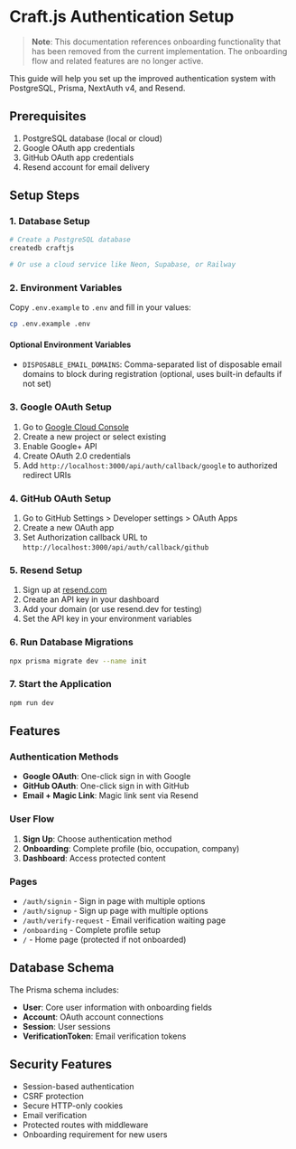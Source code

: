 # Craft.js Authentication Setup

> **Note**: This documentation references onboarding functionality that has been removed from the current implementation. The onboarding flow and related features are no longer active.

This guide will help you set up the improved authentication system with PostgreSQL, Prisma, NextAuth v4, and Resend.

## Prerequisites

1. PostgreSQL database (local or cloud)
2. Google OAuth app credentials
3. GitHub OAuth app credentials
4. Resend account for email delivery

## Setup Steps

### 1. Database Setup

```bash
# Create a PostgreSQL database
createdb craftjs

# Or use a cloud service like Neon, Supabase, or Railway
```

### 2. Environment Variables

Copy `.env.example` to `.env` and fill in your values:

```bash
cp .env.example .env
```

#### Optional Environment Variables

- `DISPOSABLE_EMAIL_DOMAINS`: Comma-separated list of disposable email domains to block during registration (optional, uses built-in defaults if not set)

### 3. Google OAuth Setup

1. Go to [Google Cloud Console](https://console.cloud.google.com/)
2. Create a new project or select existing
3. Enable Google+ API
4. Create OAuth 2.0 credentials
5. Add `http://localhost:3000/api/auth/callback/google` to authorized redirect URIs

### 4. GitHub OAuth Setup

1. Go to GitHub Settings > Developer settings > OAuth Apps
2. Create a new OAuth app
3. Set Authorization callback URL to `http://localhost:3000/api/auth/callback/github`

### 5. Resend Setup

1. Sign up at [resend.com](https://resend.com)
2. Create an API key in your dashboard
3. Add your domain (or use resend.dev for testing)
4. Set the API key in your environment variables

### 6. Run Database Migrations

```bash
npx prisma migrate dev --name init
```

### 7. Start the Application

```bash
npm run dev
```

## Features

### Authentication Methods

- **Google OAuth**: One-click sign in with Google
- **GitHub OAuth**: One-click sign in with GitHub
- **Email + Magic Link**: Magic link sent via Resend

### User Flow

1. **Sign Up**: Choose authentication method
2. **Onboarding**: Complete profile (bio, occupation, company)
3. **Dashboard**: Access protected content

### Pages

- `/auth/signin` - Sign in page with multiple options
- `/auth/signup` - Sign up page with multiple options
- `/auth/verify-request` - Email verification waiting page
- `/onboarding` - Complete profile setup
- `/` - Home page (protected if not onboarded)

## Database Schema

The Prisma schema includes:

- **User**: Core user information with onboarding fields
- **Account**: OAuth account connections
- **Session**: User sessions
- **VerificationToken**: Email verification tokens

## Security Features

- Session-based authentication
- CSRF protection
- Secure HTTP-only cookies
- Email verification
- Protected routes with middleware
- Onboarding requirement for new users
